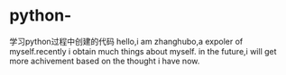 # python-
学习python过程中创建的代码
hello,i am zhanghubo,a expoler of myself.recently i obtain much things about myself.
in the future,i will get more achivement based on the thought i have now.
